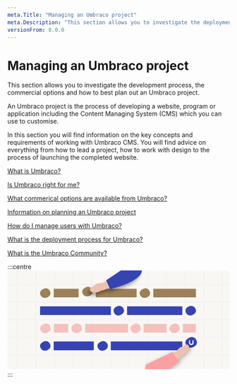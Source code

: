 ```yaml
---
meta.Title: "Managing an Umbraco project" 
meta.Description: "This section allows you to investigate the deployment process, the commercial options and how to best plan out an Umbraco project."
versionFrom: 8.0.0
---
```


# Managing an Umbraco project

This section allows you to investigate the development process, the commercial options and how to best plan out an Umbraco project.

An Umbraco project is the process of developing a website, program or application including the Content Managing System (CMS) which you can use to customise.

In this section you will find information on the key concepts and requirements of working with Umbraco CMS. You will find advice on everything from how to lead a project, how to work with design to the process of launching the completed website.

[What is Umbraco?](https://umbraco.com/products/umbraco-cms)

[Is Umbraco right for me?](https://umbraco.com/why-choose-umbraco/)

[What commerical options are available from Umbraco?](https://umbraco.com/products/)

[Information on planning an Umbraco project](../../Fundamentals/Setup/Requirements/)

[How do I manage users with Umbraco?](../../Fundamentals/Data/Users/)

[What is the deployment process for Umbraco?](../../Umbraco-Cloud/Deployment)

[What is the Umbraco Community?](https://community.umbraco.com)

:::centre
![Umbraco business](images/Documentation_blogpost_styleguide_b.png)
:::
